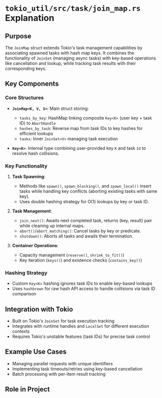 # `tokio_util/src/task/join_map.rs` Explanation

## Purpose
The `JoinMap` struct extends Tokio's task management capabilities by associating spawned tasks with hash map keys. It combines the functionality of `JoinSet` (managing async tasks) with key-based operations like cancellation and lookup, while tracking task results with their corresponding keys.

## Key Components

### Core Structures
- **`JoinMap<K, V, S>`**: Main struct storing:
  - `tasks_by_key`: HashMap linking composite `Key<K>` (user key + task ID) to `AbortHandle`
  - `hashes_by_task`: Reverse map from task IDs to key hashes for efficient lookups
  - `tasks`: Inner `JoinSet<V>` managing task execution

- **`Key<K>`**: Internal type combining user-provided key `K` and task `Id` to resolve hash collisions.

### Key Functionality
1. **Task Spawning**:
   - Methods like `spawn()`, `spawn_blocking()`, and `spawn_local()` insert tasks while handling key conflicts (aborting existing tasks with same key).
   - Uses double hashing strategy for O(1) lookups by key or task ID.

2. **Task Management**:
   - `join_next()`: Awaits next completed task, returns (key, result) pair while cleaning up internal maps.
   - `abort()`/`abort_matching()`: Cancel tasks by key or predicate.
   - `shutdown()`: Aborts all tasks and awaits their termination.

3. **Container Operations**:
   - Capacity management (`reserve()`, `shrink_to_fit()`)
   - Key iteration (`keys()`) and existence checks (`contains_key()`)

### Hashing Strategy
- Custom `Key<K>` hashing ignores task IDs to enable key-based lookups
- Uses `hashbrown` for raw hash API access to handle collisions via task ID comparison

## Integration with Tokio
- Built on Tokio's `JoinSet` for task execution tracking
- Integrates with runtime handles and `LocalSet` for different execution contexts
- Requires Tokio's unstable features (task IDs) for precise task control

## Example Use Cases
- Managing parallel requests with unique identifiers
- Implementing task timeouts/retries using key-based cancellation
- Batch processing with per-item result tracking

## Role in Project